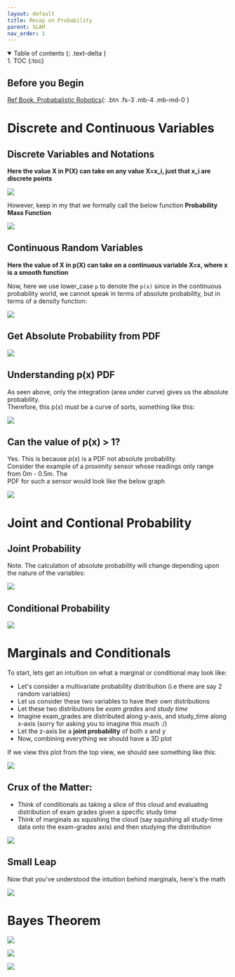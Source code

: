 ```yaml
---
layout: default
title: Recap on Probability
parent: SLAM
nav_order: 1
---
```


<details open markdown="block">
  <summary>
    Table of contents
  {: .text-delta }
  </summary>
1. TOC
{:toc}
</details>

## Before you Begin

[Ref Book. Probabalistic Robotics](https://docs.ufpr.br/~danielsantos/ProbabilisticRobotics.pdf){: .btn .fs-3 .mb-4 .mb-md-0 }

# Discrete and Continuous Variables

## Discrete Variables and Notations

**Here the value X in P(X) can take on any value X=x_i, just that x_i are discrete points**

![](/images/SLAM/Probability_Review/1.png)

However, keep in my that we formally call the below function **Probability Mass Function**

![](/images/SLAM/Probability_Review/2.png)

## Continuous Random Variables

**Here the value of X in p(X) can take on a continuous variable X=x, where x is a smooth function**

Now, here we use lower_case ```p``` to denote the ```p(x)``` since in the continuous probability
world, we cannot speak in terms of absolute probability, but in terms of a density function:

![](/images/SLAM/Probability_Review/3.png)

## Get Absolute Probability from PDF

![](/images/SLAM/Probability_Review/4.png)

## Understanding p(x) PDF

As seen above, only the integration (area under curve) gives us the absolute probability. \
Therefore, this p(x) must be a curve of sorts, something like this:

![](/images/SLAM/Probability_Review/5.png)

## Can the value of p(x) > 1?

Yes. This is because p(x) is a PDF not absolute probability. \
Consider the example of a proximity sensor whose readings only range from 0m - 0.5m. The \
PDF for such a sensor would look like the below graph

![](/images/SLAM/Probability_Review/6.png)

# Joint and Contional Probability

## Joint Probability

Note. The calculation of absolute probability will change depending upon the nature of the 
variables:

![](/images/SLAM/Probability_Review/7.png)

## Conditional Probability

![](/images/SLAM/Probability_Review/8.png)


# Marginals and Conditionals

To start, lets get an intuition on what a marginal or conditional may look like:
- Let's consider a multivariate probability distribution (i.e there are say 2 random variables)
- Let us consider these two variables to have their own distributions
- Let these two distributions be *exam grades* and *study time*
- Imagine exam_grades are distributed along y-axis, and study_time along x-axis (sorry for asking you to imagine this much :/)
- Let the z-axis be a **joint probability** of both x and y
- Now, combining everything we should have a 3D plot

If we view this plot from the top view, we should see something like this:

![](/images/SLAM/Probability_Review/10.png)

## Crux of the Matter:

- Think of conditionals as taking a slice of this cloud and evaluating distribution of exam grades given a specific study time
- Think of marginals as squishing the cloud (say squishing all study-time data onto the exam-grades axis) and then studying the distribution

![](/images/SLAM/Probability_Review/11.png)

## Small Leap

Now that you've understood the intuition behind marginals, here's the math

![](/images/SLAM/Probability_Review/12.png)

# Bayes Theorem

![](/images/SLAM/Probability_Review/13.png)

![](/images/SLAM/Probability_Review/14.jpg)

![](/images/SLAM/Probability_Review/15.jpg)


